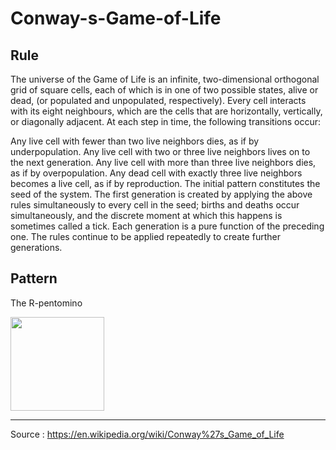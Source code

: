 # Conway-s-Game-of-Life


## Rule
The universe of the Game of Life is an infinite, two-dimensional orthogonal grid of square cells, each of which is in one of two possible states, alive or dead, (or populated and unpopulated, respectively). Every cell interacts with its eight neighbours, which are the cells that are horizontally, vertically, or diagonally adjacent. At each step in time, the following transitions occur:

Any live cell with fewer than two live neighbors dies, as if by underpopulation.
Any live cell with two or three live neighbors lives on to the next generation.
Any live cell with more than three live neighbors dies, as if by overpopulation.
Any dead cell with exactly three live neighbors becomes a live cell, as if by reproduction.
The initial pattern constitutes the seed of the system. The first generation is created by applying the above rules simultaneously to every cell in the seed; births and deaths occur simultaneously, and the discrete moment at which this happens is sometimes called a tick. Each generation is a pure function of the preceding one. The rules continue to be applied repeatedly to create further generations.


## Pattern

The R-pentomino  

<img width="150" height="150" src="https://upload.wikimedia.org/wikipedia/commons/thumb/1/1c/Game_of_life_fpento.svg/1280px-Game_of_life_fpento.svg.png"/>  

---
Source : https://en.wikipedia.org/wiki/Conway%27s_Game_of_Life
